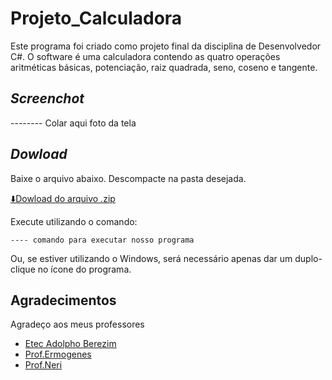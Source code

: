 # Projeto_Calculadora

Este programa foi criado como projeto final da disciplina de Desenvolvedor C#. O software é uma calculadora contendo as quatro operações aritméticas básicas, potenciação, raiz quadrada, seno, coseno e tangente.



## _Screenchot_

-------- Colar aqui foto da tela



## _Dowload_


Baixe o arquivo abaixo. Descompacte na pasta desejada.

[⬇️Dowload do arquivo .zip]()

Execute utilizando o comando:

```
---- comando para executar nosso programa
```
Ou, se estiver utilizando o Windows, será necessário apenas dar um duplo-clique no ícone do programa.

## Agradecimentos

Agradeço aos meus professores 

- [Etec Adolpho Berezim](https://eteab.com.br/cms/)
- [Prof.Ermogenes](https://github.com/ermogenes)
- [Prof.Neri](https://github.com/diegoneri)